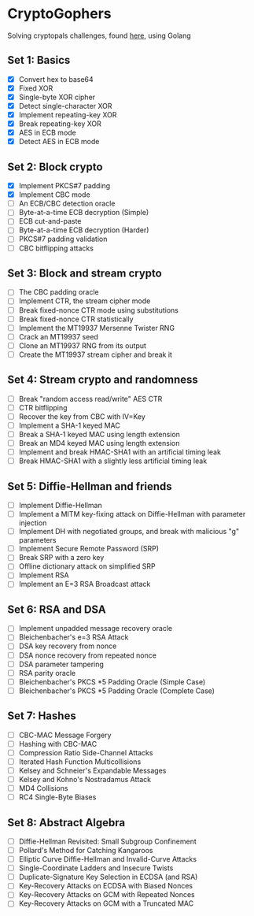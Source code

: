CryptoGophers
===

Solving cryptopals challenges, found [here](https://cryptopals.com/), using Golang

Set 1: Basics
---

* [x] Convert hex to base64
* [x] Fixed XOR
* [x] Single-byte XOR cipher
* [x] Detect single-character XOR
* [x] Implement repeating-key XOR
* [x] Break repeating-key XOR
* [x] AES in ECB mode
* [x] Detect AES in ECB mode

Set 2: Block crypto
---

* [x] Implement PKCS#7 padding
* [x] Implement CBC mode
* [ ] An ECB/CBC detection oracle
* [ ] Byte-at-a-time ECB decryption (Simple)
* [ ] ECB cut-and-paste
* [ ] Byte-at-a-time ECB decryption (Harder)
* [ ] PKCS#7 padding validation
* [ ] CBC bitflipping attacks

Set 3: Block and stream crypto
---

* [ ] The CBC padding oracle
* [ ] Implement CTR, the stream cipher mode
* [ ] Break fixed-nonce CTR mode using substitutions
* [ ] Break fixed-nonce CTR statistically
* [ ] Implement the MT19937 Mersenne Twister RNG
* [ ] Crack an MT19937 seed
* [ ] Clone an MT19937 RNG from its output
* [ ] Create the MT19937 stream cipher and break it

Set 4: Stream crypto and randomness
---

* [ ] Break "random access read/write" AES CTR
* [ ] CTR bitflipping
* [ ] Recover the key from CBC with IV=Key
* [ ] Implement a SHA-1 keyed MAC
* [ ] Break a SHA-1 keyed MAC using length extension
* [ ] Break an MD4 keyed MAC using length extension
* [ ] Implement and break HMAC-SHA1 with an artificial timing leak
* [ ] Break HMAC-SHA1 with a slightly less artificial timing leak

Set 5: Diffie-Hellman and friends
---

* [ ] Implement Diffie-Hellman
* [ ] Implement a MITM key-fixing attack on Diffie-Hellman with parameter injection
* [ ] Implement DH with negotiated groups, and break with malicious "g" parameters
* [ ] Implement Secure Remote Password (SRP)
* [ ] Break SRP with a zero key
* [ ] Offline dictionary attack on simplified SRP
* [ ] Implement RSA
* [ ] Implement an E=3 RSA Broadcast attack

Set 6: RSA and DSA
---

* [ ] Implement unpadded message recovery oracle
* [ ] Bleichenbacher's e=3 RSA Attack
* [ ] DSA key recovery from nonce
* [ ] DSA nonce recovery from repeated nonce
* [ ] DSA parameter tampering
* [ ] RSA parity oracle
* [ ] Bleichenbacher's PKCS *5 Padding Oracle (Simple Case)
* [ ] Bleichenbacher's PKCS *5 Padding Oracle (Complete Case)

Set 7: Hashes
---

* [ ] CBC-MAC Message Forgery
* [ ] Hashing with CBC-MAC
* [ ] Compression Ratio Side-Channel Attacks
* [ ] Iterated Hash Function Multicollisions
* [ ] Kelsey and Schneier's Expandable Messages
* [ ] Kelsey and Kohno's Nostradamus Attack
* [ ] MD4 Collisions
* [ ] RC4 Single-Byte Biases

Set 8: Abstract Algebra
---

* [ ] Diffie-Hellman Revisited: Small Subgroup Confinement
* [ ] Pollard's Method for Catching Kangaroos
* [ ] Elliptic Curve Diffie-Hellman and Invalid-Curve Attacks
* [ ] Single-Coordinate Ladders and Insecure Twists
* [ ] Duplicate-Signature Key Selection in ECDSA (and RSA)
* [ ] Key-Recovery Attacks on ECDSA with Biased Nonces
* [ ] Key-Recovery Attacks on GCM with Repeated Nonces
* [ ] Key-Recovery Attacks on GCM with a Truncated MAC
